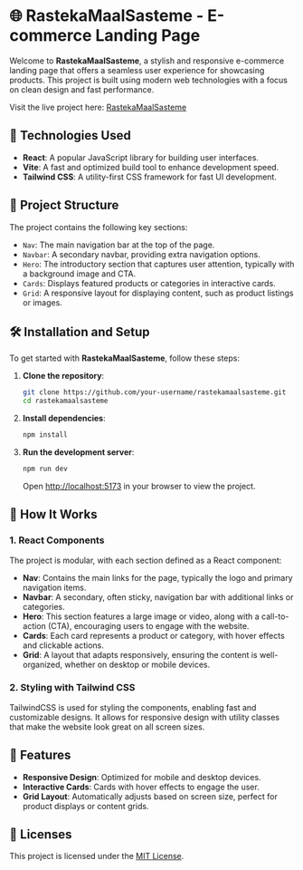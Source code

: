 # 🌐 **RastekaMaalSasteme** - E-commerce Landing Page

Welcome to **RastekaMaalSasteme**, a stylish and responsive e-commerce landing page that offers a seamless user experience for showcasing products. This project is built using modern web technologies with a focus on clean design and fast performance.

Visit the live project here: [RastekaMaalSasteme](https://rastekamaalsasteme.netlify.app/)

## 🚀 **Technologies Used**

- **React**: A popular JavaScript library for building user interfaces.
- **Vite**: A fast and optimized build tool to enhance development speed.
- **Tailwind CSS**: A utility-first CSS framework for fast UI development.

## 📂 **Project Structure**

The project contains the following key sections:

- `Nav`: The main navigation bar at the top of the page.
- `Navbar`: A secondary navbar, providing extra navigation options.
- `Hero`: The introductory section that captures user attention, typically with a background image and CTA.
- `Cards`: Displays featured products or categories in interactive cards.
- `Grid`: A responsive layout for displaying content, such as product listings or images.

## 🛠️ **Installation and Setup**

To get started with **RastekaMaalSasteme**, follow these steps:

1. **Clone the repository**:
   ```bash
   git clone https://github.com/your-username/rastekamaalsasteme.git
   cd rastekamaalsasteme
   ```

2. **Install dependencies**:
   ```bash
   npm install
   ```

3. **Run the development server**:
   ```bash
   npm run dev
   ```

   Open [http://localhost:5173](http://localhost:5173) in your browser to view the project.

## 🔧 **How It Works**

### 1. **React Components**
   The project is modular, with each section defined as a React component:
   
   - **Nav**: Contains the main links for the page, typically the logo and primary navigation items.
   - **Navbar**: A secondary, often sticky, navigation bar with additional links or categories.
   - **Hero**: This section features a large image or video, along with a call-to-action (CTA), encouraging users to engage with the website.
   - **Cards**: Each card represents a product or category, with hover effects and clickable actions.
   - **Grid**: A layout that adapts responsively, ensuring the content is well-organized, whether on desktop or mobile devices.

### 2. **Styling with Tailwind CSS**
   TailwindCSS is used for styling the components, enabling fast and customizable designs. It allows for responsive design with utility classes that make the website look great on all screen sizes.

## 🌟 **Features**

- **Responsive Design**: Optimized for mobile and desktop devices.
- **Interactive Cards**: Cards with hover effects to engage the user.
- **Grid Layout**: Automatically adjusts based on screen size, perfect for product displays or content grids.

## 📄 **Licenses**

This project is licensed under the [MIT License](LICENSE).
